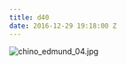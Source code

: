 ```yaml
---
title: d40
date: 2016-12-29 19:18:00 Z
---
```


![chino_edmund_04.jpg](/uploads/chino_edmund_04.jpg)